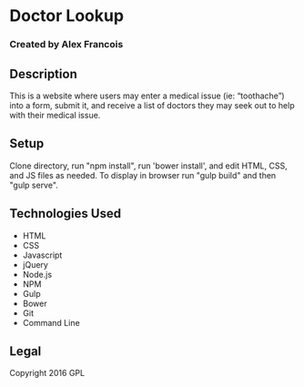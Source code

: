 # Doctor Lookup

### Created by Alex Francois


## Description
This is a website where users may enter a medical issue (ie: “toothache”) into a form, submit it, and receive a list of doctors they may seek out to help with their medical issue.


## Setup
Clone directory, run "npm install", run 'bower install', and edit HTML, CSS, and JS files as needed. To display in browser run "gulp build" and then "gulp serve".

## Technologies Used
* HTML
* CSS
* Javascript
* jQuery
* Node.js
* NPM
* Gulp
* Bower
* Git
* Command Line

## Legal
Copyright 2016 GPL
